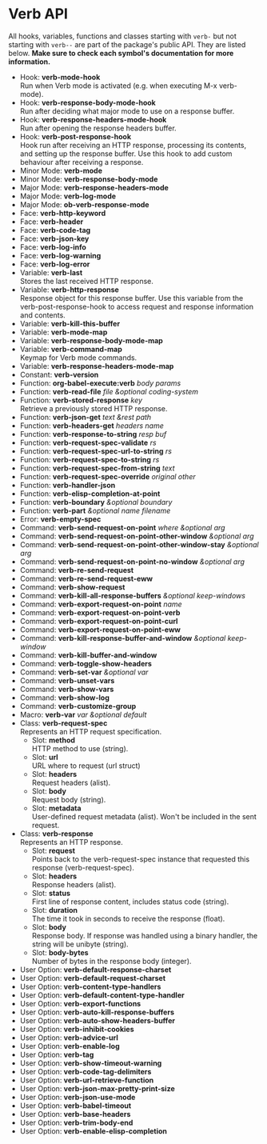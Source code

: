 # Verb API

All hooks, variables, functions and classes starting with `verb-` but not starting with `verb--` are part of the package's public API. They are listed below. **Make sure to check each symbol's documentation for more information.**

- Hook: **verb-mode-hook** \
  Run when Verb mode is activated (e.g. when executing M-x verb-mode).
- Hook: **verb-response-body-mode-hook** \
  Run after deciding what major mode to use on a response buffer.
- Hook: **verb-response-headers-mode-hook** \
  Run after opening the response headers buffer.
- Hook: **verb-post-response-hook** \
  Hook run after receiving an HTTP response, processing its contents, and setting up the response buffer. Use this hook to add custom behaviour after receiving a response.
- Minor Mode: **verb-mode**
- Minor Mode: **verb-response-body-mode**
- Major Mode: **verb-response-headers-mode**
- Major Mode: **verb-log-mode**
- Major Mode: **ob-verb-response-mode**
- Face: **verb-http-keyword**
- Face: **verb-header**
- Face: **verb-code-tag**
- Face: **verb-json-key**
- Face: **verb-log-info**
- Face: **verb-log-warning**
- Face: **verb-log-error**
- Variable: **verb-last** \
  Stores the last received HTTP response.
- Variable: **verb-http-response** \
  Response object for this response buffer. Use this variable from the verb-post-response-hook to access request and response information and contents.
- Variable: **verb-kill-this-buffer**
- Variable: **verb-mode-map**
- Variable: **verb-response-body-mode-map**
- Variable: **verb-command-map** \
  Keymap for Verb mode commands.
- Variable: **verb-response-headers-mode-map**
- Constant: **verb-version**
- Function: **org-babel-execute:verb** *body params*
- Function: **verb-read-file** *file &optional coding-system*
- Function: **verb-stored-response** *key* \
  Retrieve a previously stored HTTP response.
- Function: **verb-json-get** *text &rest path*
- Function: **verb-headers-get** *headers name*
- Function: **verb-response-to-string** *resp buf*
- Function: **verb-request-spec-validate** *rs*
- Function: **verb-request-spec-url-to-string** *rs*
- Function: **verb-request-spec-to-string** *rs*
- Function: **verb-request-spec-from-string** *text*
- Function: **verb-request-spec-override** *original other*
- Function: **verb-handler-json**
- Function: **verb-elisp-completion-at-point**
- Function: **verb-boundary** *&optional boundary*
- Function: **verb-part** *&optional name filename*
- Error: **verb-empty-spec**
- Command: **verb-send-request-on-point** *where &optional arg*
- Command: **verb-send-request-on-point-other-window** *&optional arg*
- Command: **verb-send-request-on-point-other-window-stay** *&optional arg*
- Command: **verb-send-request-on-point-no-window** *&optional arg*
- Command: **verb-re-send-request**
- Command: **verb-re-send-request-eww**
- Command: **verb-show-request**
- Command: **verb-kill-all-response-buffers** *&optional keep-windows*
- Command: **verb-export-request-on-point** *name*
- Command: **verb-export-request-on-point-verb**
- Command: **verb-export-request-on-point-curl**
- Command: **verb-export-request-on-point-eww**
- Command: **verb-kill-response-buffer-and-window** *&optional keep-window*
- Command: **verb-kill-buffer-and-window**
- Command: **verb-toggle-show-headers**
- Command: **verb-set-var** *&optional var*
- Command: **verb-unset-vars**
- Command: **verb-show-vars**
- Command: **verb-show-log**
- Command: **verb-customize-group**
- Macro: **verb-var** *var &optional default*
- Class: **verb-request-spec** \
  Represents an HTTP request specification.
  - Slot: **method** \
    HTTP method to use (string).
  - Slot: **url** \
    URL where to request (url struct)
  - Slot: **headers** \
    Request headers (alist).
  - Slot: **body** \
    Request body (string).
  - Slot: **metadata** \
    User-defined request metadata (alist). Won't be included in the sent request.
- Class: **verb-response** \
  Represents an HTTP response.
  - Slot: **request** \
    Points back to the verb-request-spec instance that requested this response (verb-request-spec).
  - Slot: **headers** \
    Response headers (alist).
  - Slot: **status** \
    First line of response content, includes status code (string).
  - Slot: **duration** \
    The time it took in seconds to receive the response (float).
  - Slot: **body** \
    Response body. If response was handled using a binary handler, the string will be unibyte (string).
  - Slot: **body-bytes** \
    Number of bytes in the response body (integer).
- User Option: **verb-default-response-charset**
- User Option: **verb-default-request-charset**
- User Option: **verb-content-type-handlers**
- User Option: **verb-default-content-type-handler**
- User Option: **verb-export-functions**
- User Option: **verb-auto-kill-response-buffers**
- User Option: **verb-auto-show-headers-buffer**
- User Option: **verb-inhibit-cookies**
- User Option: **verb-advice-url**
- User Option: **verb-enable-log**
- User Option: **verb-tag**
- User Option: **verb-show-timeout-warning**
- User Option: **verb-code-tag-delimiters**
- User Option: **verb-url-retrieve-function**
- User Option: **verb-json-max-pretty-print-size**
- User Option: **verb-json-use-mode**
- User Option: **verb-babel-timeout**
- User Option: **verb-base-headers**
- User Option: **verb-trim-body-end**
- User Option: **verb-enable-elisp-completion**
